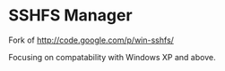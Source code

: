 SSHFS Manager
=========

Fork of http://code.google.com/p/win-sshfs/

Focusing on compatability with Windows XP and above.